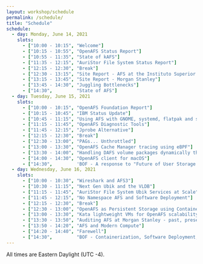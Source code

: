 ```yaml
---
layout: workshop/schedule
permalink: /schedule/
title: "Schedule"
schedule:
  - day: Monday, June 14, 2021
    slots:
      - ["10:00 - 10:15", "Welcome"]
      - ["10:15 - 10:55", "OpenAFS Status Report"]
      - ["10:55 - 11:35", "State of kAFS"]
      - ["11:35 - 12:15", "AuriStor File System Status Report"]
      - ["12:15 - 12:30", "Break"]
      - ["12:30 - 13:15", "Site Report - AFS at the Instituto Superior Técnico"]
      - ["13:15 - 13:45", "Site Report - Morgan Stanley"]
      - ["13:45 - 14:30", "Juggling Bottlenecks"]
      - ["14:30",         "State of AFS"]
  - day: Tuesday, June 15, 2021
    slots:
      - ["10:00 - 10:15", "OpenAFS Foundation Report"]
      - ["10:15 - 10:45", "IBM Status Update"]
      - ["10:45 - 11:15", "Using AFS with GNOME, systemd, flatpak and security software"]
      - ["11:15 - 11:45", "OpenAFS Diagnostic Tools"]
      - ["11:45 - 12:15", "Jprobe Alternative"]
      - ["12:15 - 12:30", "Break"]
      - ["12:30 - 13:00", "PAGs... Unthrottled"]
      - ["13:00 - 13:30", "OpenAFS Cache Manager tracing using eBPF"]
      - ["13:30 - 14:00", "Handling DAFS volume packages dynamically through fssync-debug"]
      - ["14:00 - 14:30", "OpenAFS client for macOS"]
      - ["14:30",         'BOF - A response to "Future of User Storage at CERN"']
  - day: Wednesday, June 16, 2021
    slots:
      - ["10:00 - 10:30", "Wireshark and AFS3"]
      - ["10:30 - 11:15", "Next Gen Ubik and the VLDB"]
      - ["11:15 - 11:45", "AuriStor File System Ubik Services at Scale"]
      - ["11:45 - 12:15", "No Namespace AFS and Software Deployment"]
      - ["12:15 - 12:30", "Break"]
      - ["12:30 - 13:00", "OpenAFS as Persistent Storage using Container Storage Interface plugin"]
      - ["13:00 - 13:30", "Kata lightweight VMs for OpenAFS scalability testing"]
      - ["13:30 - 13:50", "Auditing AFS at Morgan Stanley - past, present and future"]
      - ["13:50 - 14:20", "AFS and Modern Compute"]
      - ["14:20 - 14:40", "Farewell"]
      - ["14:30",         "BOF - Containerization, Software Deployment, Persistent Storage and AFS"]
---
```


All times are Eastern Daylight (UTC -4).
